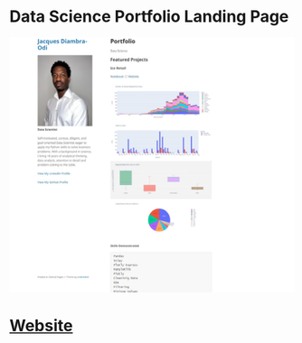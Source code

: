 # Data Science Portfolio Landing Page 
  
<img src="Images/screenshot.jpg?raw=true"/>

# [Website](https://jodiambra.github.io/)
